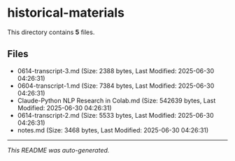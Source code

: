 # historical-materials

This directory contains **5** files.

## Files

- 0614-transcript-3.md (Size: 2388 bytes, Last Modified: 2025-06-30 04:26:31)
- 0604-transcript-1.md (Size: 7384 bytes, Last Modified: 2025-06-30 04:26:31)
- Claude-Python NLP Research in Colab.md (Size: 542639 bytes, Last Modified: 2025-06-30 04:26:31)
- 0614-transcript-2.md (Size: 5533 bytes, Last Modified: 2025-06-30 04:26:31)
- notes.md (Size: 3468 bytes, Last Modified: 2025-06-30 04:26:31)

---
*This README was auto-generated.*
